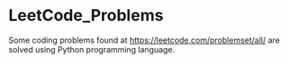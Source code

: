 # LeetCode_Problems
Some coding problems found at https://leetcode.com/problemset/all/
are solved using Python programming language. 
